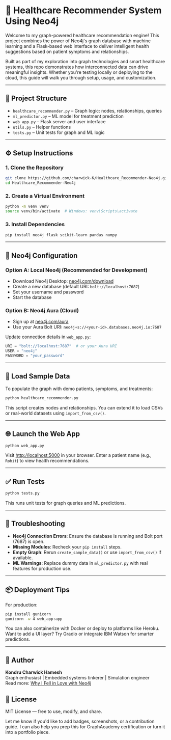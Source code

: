 # 🧠 Healthcare Recommender System Using Neo4j

Welcome to my graph-powered healthcare recommendation engine! This project combines the power of Neo4j's graph database with machine learning and a Flask-based web interface to deliver intelligent health suggestions based on patient symptoms and relationships.

Built as part of my exploration into graph technologies and smart healthcare systems, this repo demonstrates how interconnected data can drive meaningful insights. Whether you're testing locally or deploying to the cloud, this guide will walk you through setup, usage, and customization.

---

## 📁 Project Structure

- `healthcare_recommender.py` – Graph logic: nodes, relationships, queries
- `ml_predictor.py` – ML model for treatment prediction
- `web_app.py` – Flask server and user interface
- `utils.py` – Helper functions
- `tests.py` – Unit tests for graph and ML logic

---

## ⚙️ Setup Instructions

### 1. Clone the Repository

```bash
git clone https://github.com/charwick-K/Healthcare_Recommender-Neo4j.git
cd Healthcare_Recommender-Neo4j
```

### 2. Create a Virtual Environment

```bash
python -m venv venv
source venv/bin/activate  # Windows: venv\Scripts\activate
```

### 3. Install Dependencies

```bash
pip install neo4j flask scikit-learn pandas numpy
```

---

## 🧬 Neo4j Configuration

### Option A: Local Neo4j (Recommended for Development)

- Download Neo4j Desktop: [neo4j.com/download](https://neo4j.com/download)
- Create a new database (default URI: `bolt://localhost:7687`)
- Set your username and password
- Start the database

### Option B: Neo4j Aura (Cloud)

- Sign up at [neo4j.com/aura](https://neo4j.com/aura)
- Use your Aura Bolt URI: `neo4j+s://<your-id>.databases.neo4j.io:7687`

Update connection details in `web_app.py`:

```python
URI = "bolt://localhost:7687"  # or your Aura URI
USER = "neo4j"
PASSWORD = "your_password"
```

---

## 🧾 Load Sample Data

To populate the graph with demo patients, symptoms, and treatments:

```bash
python healthcare_recommender.py
```

This script creates nodes and relationships. You can extend it to load CSVs or real-world datasets using `import_from_csv()`.

---

## 🌐 Launch the Web App

```bash
python web_app.py
```

Visit [http://localhost:5000](http://localhost:5000) in your browser. Enter a patient name (e.g., `Rohit`) to view health recommendations.

---

## ✅ Run Tests

```bash
python tests.py
```

This runs unit tests for graph queries and ML predictions.

---

## 🧯 Troubleshooting

- **Neo4j Connection Errors**: Ensure the database is running and Bolt port (7687) is open.
- **Missing Modules**: Recheck your `pip install` steps.
- **Empty Graph**: Rerun `create_sample_data()` or use `import_from_csv()` if available.
- **ML Warnings**: Replace dummy data in `ml_predictor.py` with real features for production use.

---

## 📦 Deployment Tips

For production:

```bash
pip install gunicorn
gunicorn -w 4 web_app:app
```

You can also containerize with Docker or deploy to platforms like Heroku. Want to add a UI layer? Try Gradio or integrate IBM Watson for smarter predictions.

---

## 🧠 Author

**Kondru Charwick Hamesh**  
Graph enthusiast | Embedded systems tinkerer | Simulation engineer  
Read more: [Why I Fell in Love with Neo4j](https://medium.com/@charwick14/why-i-fell-in-love-with-neo4j-from-sql-fatigue-to-hands-on-graph-magic-0d82c4c9c302)

## 📜 License

MIT License — free to use, modify, and share.

Let me know if you'd like to add badges, screenshots, or a contribution guide. I can also help you prep this for GraphAcademy certification or turn it into a portfolio piece.

